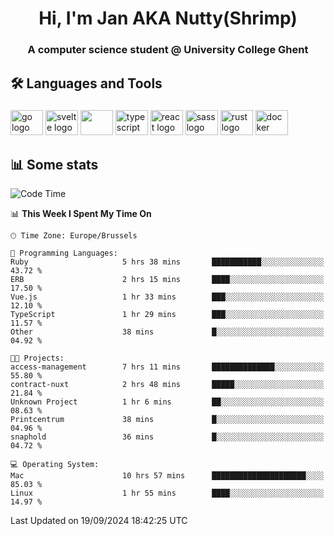 <h1 align="center">Hi, I'm Jan AKA Nutty(Shrimp)</h1>
<h3 align="center">A computer science student @ University College Ghent</h3>

<h2 align="left">🛠️ Languages and Tools</h2>

###

<div align="left">
  <img src="https://cdn.jsdelivr.net/gh/devicons/devicon/icons/go/go-original.svg" height="40" width="52" alt="go logo"  />
  <img src="https://cdn.jsdelivr.net/gh/devicons/devicon@latest/icons/svelte/svelte-original.svg"  height="40" width="52" alt="svelte logo" />
  <img src="https://cdn.jsdelivr.net/gh/devicons/devicon@latest/icons/tailwindcss/tailwindcss-original.svg" height="40" width="52" />
  <img src="https://cdn.jsdelivr.net/gh/devicons/devicon/icons/typescript/typescript-original.svg" height="40" width="52" alt="typescript logo"  />
  <img src="https://cdn.jsdelivr.net/gh/devicons/devicon/icons/react/react-original.svg" height="40" width="52" alt="react logo"  />
  <img src="https://cdn.jsdelivr.net/gh/devicons/devicon/icons/sass/sass-original.svg" height="40" width="52" alt="sass logo"  />
  <img src="https://cdn.jsdelivr.net/gh/devicons/devicon@latest/icons/rust/rust-original.svg" height="40" width="52" alt="rust logo" />
  <img src="https://cdn.jsdelivr.net/gh/devicons/devicon/icons/docker/docker-original.svg" height="40" width="52" alt="docker logo"  />
</div>

<h2>📊 Some stats</h2>

<!--START_SECTION:waka-->
![Code Time](http://img.shields.io/badge/Code%20Time-5%2C024%20hrs%2054%20mins-blue)

📊 **This Week I Spent My Time On** 

```text
🕑︎ Time Zone: Europe/Brussels

💬 Programming Languages: 
Ruby                     5 hrs 38 mins       ███████████░░░░░░░░░░░░░░   43.72 % 
ERB                      2 hrs 15 mins       ████░░░░░░░░░░░░░░░░░░░░░   17.50 % 
Vue.js                   1 hr 33 mins        ███░░░░░░░░░░░░░░░░░░░░░░   12.10 % 
TypeScript               1 hr 29 mins        ███░░░░░░░░░░░░░░░░░░░░░░   11.57 % 
Other                    38 mins             █░░░░░░░░░░░░░░░░░░░░░░░░   04.92 % 

🐱‍💻 Projects: 
access-management        7 hrs 11 mins       ██████████████░░░░░░░░░░░   55.80 % 
contract-nuxt            2 hrs 48 mins       █████░░░░░░░░░░░░░░░░░░░░   21.84 % 
Unknown Project          1 hr 6 mins         ██░░░░░░░░░░░░░░░░░░░░░░░   08.63 % 
Printcentrum             38 mins             █░░░░░░░░░░░░░░░░░░░░░░░░   04.96 % 
snaphold                 36 mins             █░░░░░░░░░░░░░░░░░░░░░░░░   04.72 % 

💻 Operating System: 
Mac                      10 hrs 57 mins      █████████████████████░░░░   85.03 % 
Linux                    1 hr 55 mins        ████░░░░░░░░░░░░░░░░░░░░░   14.97 % 
```


 Last Updated on 19/09/2024 18:42:25 UTC
<!--END_SECTION:waka-->

